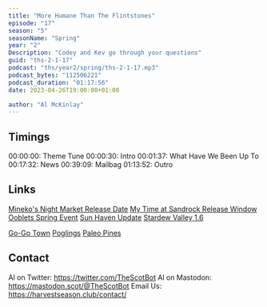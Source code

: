 ```yaml
---
title: "More Humane Than The Flintstones"
episode: "17"
season: "5"
seasonName: "Spring"
year: "2"
Description: "Codey and Kev go through your questions"
guid: "ths-2-1-17"
podcast: "ths/year2/spring/ths-2-1-17.mp3"
podcast_bytes: "112506221"
podcast_duration: "01:17:56"
date: 2023-04-26T19:00:00+01:00

author: "Al McKinlay"
---
```


## Timings

00:00:00: Theme Tune
00:00:30: Intro
00:01:37: What Have We Been Up To
00:17:32: News
00:39:09: Mailbag
01:13:52: Outro

## Links

[Mineko's Night Market Release Date](https://twitter.com/NintendoAmerica/status/1648719574915862532)
[My Time at Sandrock Release Window](https://twitter.com/NintendoAmerica/status/1648720212244545542)
[Ooblets Spring Event](https://twitter.com/ooblets/status/1648741905545695232)
[Sun Haven Update](https://store.steampowered.com/news/app/1432860/view/6360813434320496778)
[Stardew Valley 1.6](https://twitter.com/ConcernedApe/status/1647638975568568320)

[Go-Go Town](https://store.steampowered.com/app/2195120/GoGo_Town/)
[Poglings](https://www.kickstarter.com/projects/yojoyco/poglings/description)
[Paleo Pines](https://store.steampowered.com/app/1202200/Paleo_Pines/)

## Contact

Al on Twitter: https://twitter.com/TheScotBot
Al on Mastodon: https://mastodon.scot/@TheScotBot
Email Us: https://harvestseason.club/contact/
